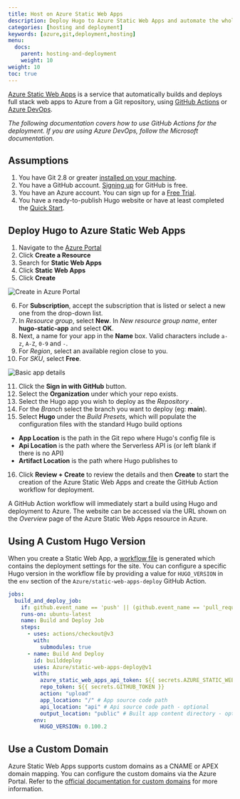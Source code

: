 ```yaml
---
title: Host on Azure Static Web Apps
description: Deploy Hugo to Azure Static Web Apps and automate the whole process with Github Action Workflow
categories: [hosting and deployment]
keywords: [azure,git,deployment,hosting]
menu:
  docs:
    parent: hosting-and-deployment
    weight: 10
weight: 10
toc: true
---
```


[Azure Static Web Apps] is a service that automatically builds and deploys full stack web apps to Azure from a Git repository, using [GitHub Actions] or [Azure DevOps].

_The following documentation covers how to use GitHub Actions for the deployment. If you are using Azure DevOps, follow the Microsoft documentation._

## Assumptions

1. You have Git 2.8 or greater [installed on your machine][installgit].
2. You have a GitHub account. [Signing up][ghsignup] for GitHub is free.
3. You have an Azure account. You can sign up for a [Free Trial][azuretrial].
4. You have a ready-to-publish Hugo website or have at least completed the [Quick Start].

## Deploy Hugo to Azure Static Web Apps

1. Navigate to the [Azure Portal][azureportal]
2. Click **Create a Resource**
3. Search for **Static Web Apps**
4. Click **Static Web Apps**
5. Click **Create**

![Create in Azure Portal](/images/hosting-and-deployment/hosting-on-azure/create-in-portal.png)

6. For **Subscription**, accept the subscription that is listed or select a new one from the drop-down list.
7. In _Resource group_, select **New**. In _New resource group name_, enter **hugo-static-app** and select **OK**.
8. Next, a name for your app in the **Name** box. Valid characters include `a-z`, `A-Z`, `0-9` and `-`.
9. For _Region_, select an available region close to you.
10. For _SKU_, select **Free**.

![Basic app details](/images/hosting-and-deployment/hosting-on-azure/basic-app-details.png)

11. Click the **Sign in with GitHub** button.
12. Select the **Organization** under which your repo exists.
13. Select the Hugo app you wish to deploy as the _Repository_ .
14. For the _Branch_ select the branch you want to deploy (eg: **main**).
15. Select **Hugo** under the _Build Presets_, which will populate the configuration files with the standard Hugo build options
  * **App Location** is the path in the Git repo where Hugo's config file is
  * **Api Location** is the path where the Serverless API is (or left blank if there is no API)
  * **Artifact Location** is the path where Hugo publishes to
16. Click **Review + Create** to review the details and then **Create** to start the creation of the Azure Static Web Apps and create the GitHub Action workflow for deployment.

A GitHub Action workflow will immediately start a build using Hugo and deployment to Azure. The website can be accessed via the URL shown on the _Overview_ page of the Azure Static Web Apps resource in Azure.

## Using A Custom Hugo Version

When you create a Static Web App, a [workflow file][swaconfig] is generated which contains the deployment settings for the site. You can configure a specific Hugo version in the workflow file by providing a value for `HUGO_VERSION` in the `env` section of the `Azure/static-web-apps-deploy` GitHub Action.

```yaml
jobs:
  build_and_deploy_job:
    if: github.event_name == 'push' || (github.event_name == 'pull_request' && github.event.action != 'closed')
    runs-on: ubuntu-latest
    name: Build and Deploy Job
    steps:
      - uses: actions/checkout@v3
        with:
          submodules: true
      - name: Build And Deploy
        id: builddeploy
        uses: Azure/static-web-apps-deploy@v1
        with:
          azure_static_web_apps_api_token: ${{ secrets.AZURE_STATIC_WEB_APPS_API_TOKEN }}
          repo_token: ${{ secrets.GITHUB_TOKEN }}
          action: "upload"
          app_location: "/" # App source code path
          api_location: "api" # Api source code path - optional
          output_location: "public" # Built app content directory - optional
        env:
          HUGO_VERSION: 0.100.2
```

## Use a Custom Domain

Azure Static Web Apps supports custom domains as a CNAME or APEX domain mapping. You can configure the custom domains via the Azure Portal. Refer to the [official documentation for custom domains][domains] for more information.

[Azure Static Web Apps]: https://docs.microsoft.com/azure/static-web-apps/?WT.mc_id=javascript-26008-aapowell
[GitHub Actions]: https://docs.github.com/en/actions
[Azure DevOps]: https://docs.microsoft.com/azure/static-web-apps/publish-devops?WT.mc_id=javascript-26008-aapowell
[ghsignup]: https://github.com/join
[installgit]: https://git-scm.com/downloads
[azuretrial]: https://azure.microsoft.com/free/?WT.mc_id=javascript-26008-aapowell
[azureportal]: https://portal.azure.com/
[swaconfig]: https://docs.microsoft.com/azure/static-web-apps/github-actions-workflow?WT.mc_id=javascript-26008-aapowell
[domains]: https://docs.microsoft.com/azure/static-web-apps/custom-domain?WT.mc_id=javascript-26008-aapowell
[Quick Start]: /getting-started/quick-start/
